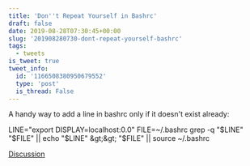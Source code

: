 ```yaml
---
title: 'Don''t Repeat Yourself in Bashrc'
draft: false
date: 2019-08-28T07:30:45+00:00
slug: '201908280730-dont-repeat-yourself-bashrc'
tags:
  - tweets
is_tweet: true
tweet_info:
  id: '1166508380950679552'
  type: 'post'
  is_thread: False
---
```




A handy way to add a line in bashrc only if it doesn't exist already:

LINE="export DISPLAY=localhost:0.0"
FILE=~/.bashrc
grep -q "$LINE" "$FILE" || echo "$LINE" &gt;&gt; "$FILE" || source ~/.bashrc

[Discussion](https://x.com/sytelus/status/1166508380950679552)
